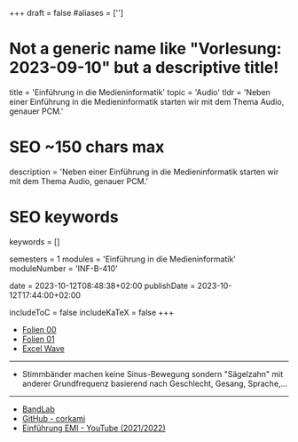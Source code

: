 +++
draft = false
#aliases = ['']

# Not a generic name like "Vorlesung: 2023-09-10" but a descriptive title!
title = 'Einführung in die Medieninformatik'
topic = 'Audio'
tldr = 'Neben einer Einführung in die Medieninformatik starten wir mit dem Thema Audio, genauer PCM.'

# SEO ~150 chars max
description = 'Neben einer Einführung in die Medieninformatik starten wir mit dem Thema Audio, genauer PCM.'
# SEO keywords
keywords = []

semesters = 1
modules = 'Einführung in die Medieninformatik'
moduleNumber = 'INF-B-410'

date = 2023-10-12T08:48:38+02:00
publishDate = 2023-10-12T17:44:00+02:00

includeToC = false
includeKaTeX = false
+++

* [Folien 00](/university/einführung-medieninformatik-folien-00.pdf)
* [Folien 01](/university/einführung-medieninformatik-folien-01.pdf)
* [Excel Wave](/university/einführung-medieninformatik-wave-01.xlsx)

---

* Stimmbänder machen keine Sinus-Bewegung sondern "Sägelzahn" mit anderer Grundfrequenz basierend nach Geschlecht, Gesang, Sprache,…

---

* [BandLab](https://www.bandlab.com)
* [GitHub - corkami](https://github.com/corkami)
* [Einführung EMI - YouTube (2021/2022)](https://www.youtube.com/playlist?list=PLjFoysfsJzo5fqgrllSgn43dmeI1Xe-2N)
